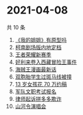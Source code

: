 # 2021-04-08

共 10 条

<!-- BEGIN ZHIHUSEARCH -->
<!-- 最后更新时间 Thu Apr 08 2021 05:02:33 GMT+0800 (China Standard Time) -->
1. [《我的姐姐》有原型吗](https://www.zhihu.com/search?q=我的姐姐)
1. [柯南剧场版内地定档](https://www.zhihu.com/search?q=柯南定档)
1. [王者荣耀新赛季](https://www.zhihu.com/search?q=王者荣耀新赛季)
1. [好利来卷入西藏冒险王事件](https://www.zhihu.com/search?q=好利来)
1. [海贼王漫画最新话](https://www.zhihu.com/search?q=海贼王)
1. [双胞胎学生过斑马线被撞](https://www.zhihu.com/search?q=学生过斑马线被撞)
1. [13 岁女孩花 70 万约稿](https://www.zhihu.com/search?q=70万约稿)
1. [军队文职考试报名](https://www.zhihu.com/search?q=军队文职)
1. [律师起诉拼多多欺诈](https://www.zhihu.com/search?q=拼多多)
1. [山河令演唱会](https://www.zhihu.com/search?q=山河令)
<!-- END ZHIHUSEARCH -->
